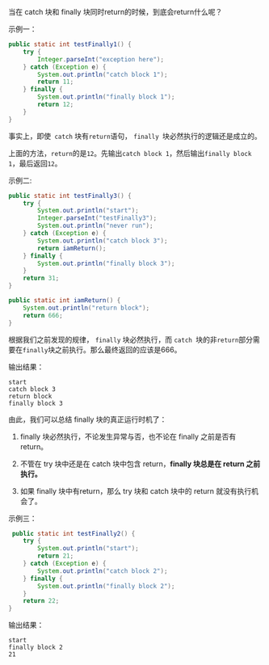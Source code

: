 
当在 catch 块和 finally 块同时return的时候，到底会return什么呢？

示例一：

```java
public static int testFinally1() {
    try {
        Integer.parseInt("exception here");
    } catch (Exception e) {
        System.out.println("catch block 1");
        return 11;
    } finally {
        System.out.println("finally block 1");
        return 12;
    }
}

```

事实上，即使` catch` 块有`return`语句， `finally `块必然执行的逻辑还是成立的。

上面的方法，`return`的是`12`。先输出`catch block 1`，然后输出`finally block 1`，最后返回`12`。


示例二:
```java
public static int testFinally3() {
    try {
        System.out.println("start");
        Integer.parseInt("testFinally3");
        System.out.println("never run");
    } catch (Exception e) {
        System.out.println("catch block 3");
        return iamReturn();
    } finally {
        System.out.println("finally block 3");
    }
    return 31;
}

public static int iamReturn() {
    System.out.println("return block");
    return 666;
}
```

根据我们之前发现的规律， `finally` 块必然执行，而 `catch `块的非`return`部分需要在` finally `块之前执行。那么最终返回的应该是666。

输出结果：
```log
start
catch block 3
return block
finally block 3
```

由此，我们可以总结 finally 块的真正运行时机了：

1. finally 块必然执行，不论发生异常与否，也不论在 finally 之前是否有return。

2. 不管在 try 块中还是在 catch 块中包含 return，**finally 块总是在 return 之前执行。**

3. 如果 finally 块中有return，那么 try 块和 catch 块中的 return 就没有执行机会了。

示例三：
```java
 public static int testFinally2() {
    try {
        System.out.println("start");
        return 21;
    } catch (Exception e) {
        System.out.println("catch block 2");
    } finally {
        System.out.println("finally block 2");
    }
    return 22;
}
```
输出结果：
```log
start
finally block 2
21
```